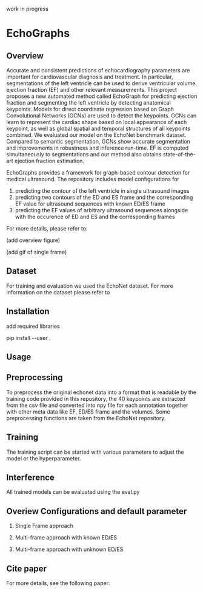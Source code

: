 work in progress

# EchoGraphs

Overview
-------

Accurate and consistent predictions of echocardiography parameters are important for cardiovascular diagnosis and treatment. In particular, segmentations of the left ventricle can be used to derive ventricular volume,  ejection fraction (EF) and other relevant measurements. This project proposes a new automated method called EchoGraph for predicting ejection fraction and segmenting the left ventricle by detecting anatomical keypoints. Models for direct coordinate regression based on Graph Convolutional Networks (GCNs) are used to detect the keypoints. GCNs can learn to represent the cardiac shape based on local appearance of each keypoint, as well as global spatial and temporal structures of all keypoints combined. We evaluated our model on the EchoNet benchmark dataset. Compared to semantic segmentation, GCNs show accurate segmentation and improvements in robustness and inference run-time. EF is computed simultaneously to segmentations and our method also obtains state-of-the-art ejection fraction estimation.

EchoGraphs provides a framework for graph-based contour detection for medical ultrasound. 
The repository includes model configurations for
1) predicting the contour of the left ventricle in single ultrasound images
2) predicting two contours of the ED and ES frame and the corresponding EF value for ultrasound sequences with known ED/ES frame
3) predicting the EF values of arbitrary ultrasound sequences alongside with the occurence of ED and ES and the corresponding frames

For more details, please refer to:


(add overview figure)

(add gif of single frame)

Dataset
-------
For training and evaluation we used the EchoNet dataset. 
For more information on the dataset please refer to 


Installation
-------

add required libraries

pip install --user .

Usage
-------

## Preprocessing

To preprocess the original echonet data into a format that is readable by the training code provided in this repository, the 40 keypoints are extracted from the csv file and converted into npy file for each annotation together with other meta data like EF, ED/ES frame and the volumes. Some preprocessing functions are taken from the EchoNet repository.


## Training
The training script can be started with various parameters to adjust the model or the hyperparameter.


## Interference
All trained models can be evaluated using the eval.py 

## Overiew Configurations and default parameter
1) Single Frame approach

2) Multi-frame approach with known ED/ES

3) Multi-frame approach with unknown ED/ES

## Cite paper

For more details, see the following paper:

